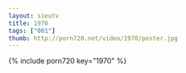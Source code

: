 ```yaml
--- 
layout: sieutv
title: 1970
tags: ["001"]
thumb: http://porn720.net/video/1970/poster.jpg
---
```

{% include porn720 key="1970" %} 
